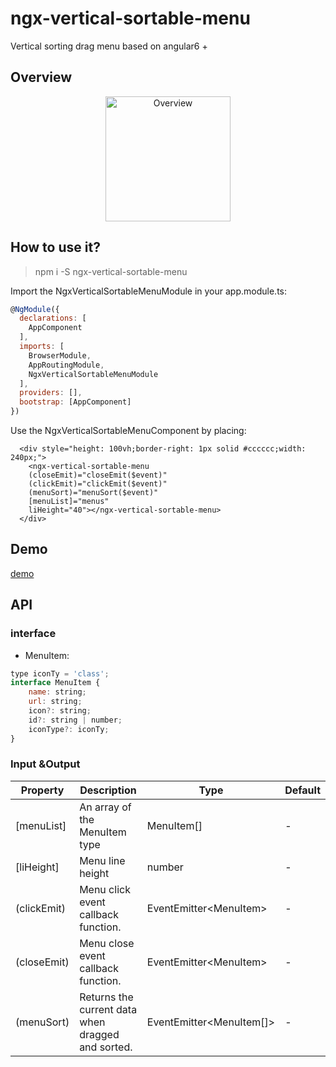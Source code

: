 # ngx-vertical-sortable-menu

Vertical sorting drag menu based on angular6 +
## Overview
<div align="center">
  <img src="https://raw.githubusercontent.com/chiic/ngx-vertical-sortable-menu/master/overview.jpg"
       width = "200px" alt="Overview" align=center />
</div>

## How to use it?

> npm i -S ngx-vertical-sortable-menu

Import the NgxVerticalSortableMenuModule in your app.module.ts:
```javascript
@NgModule({
  declarations: [
    AppComponent
  ],
  imports: [
    BrowserModule,
    AppRoutingModule,
    NgxVerticalSortableMenuModule
  ],
  providers: [],
  bootstrap: [AppComponent]
})
```
Use the NgxVerticalSortableMenuComponent  by placing:
```
  <div style="height: 100vh;border-right: 1px solid #cccccc;width: 240px;">
    <ngx-vertical-sortable-menu
    (closeEmit)="closeEmit($event)"
    (clickEmit)="clickEmit($event)"
    (menuSort)="menuSort($event)"
    [menuList]="menus"
    liHeight="40"></ngx-vertical-sortable-menu>
  </div>
```

## Demo
[demo][1]
## API

### interface
- MenuItem: 
```javascript
type iconTy = 'class';
interface MenuItem {
    name: string;
    url: string;
    icon?: string;
    id?: string | number;
    iconType?: iconTy;
}
```

### Input &Output

| Property  |Description   | Type  |   Default|
| ------------ | ------------ | ------------ | ------------ |
|[menuList]  |An array of the MenuItem type   |MenuItem[]   | -  |
|  [liHeight] |  Menu line height | number  | -  |
| (clickEmit)  |  Menu click event callback function.| EventEmitter&lt;MenuItem>  | -  |
| (closeEmit)  |  Menu close event callback function.| EventEmitter&lt;MenuItem>  | -  |
| (menuSort)  |  Returns the current data when dragged and sorted.| EventEmitter&lt;MenuItem[]>  | -  |


  [1]: https://chiic.github.io/ngx-vertical
